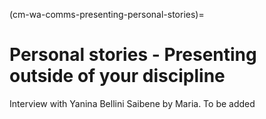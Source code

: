 (cm-wa-comms-presenting-personal-stories)=

# Personal stories - Presenting outside of your discipline

Interview with Yanina Bellini Saibene by Maria. To be added

